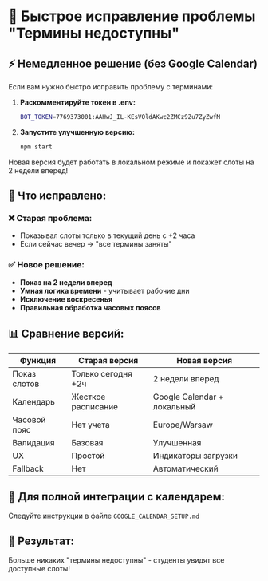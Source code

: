 # 🚀 Быстрое исправление проблемы "Термины недоступны"

## ⚡ Немедленное решение (без Google Calendar)

Если вам нужно быстро исправить проблему с терминами:

1. **Раскомментируйте токен в .env:**
   ```bash
   BOT_TOKEN=7769373001:AAHwJ_IL-KEsVOldAKwc2ZMCz9Zu7ZyZwfM
   ```

2. **Запустите улучшенную версию:**
   ```bash
   npm start
   ```

Новая версия будет работать в локальном режиме и покажет слоты на 2 недели вперед!

## 🔧 Что исправлено:

### ❌ Старая проблема:
- Показывал слоты только в текущий день с +2 часа
- Если сейчас вечер → "все термины заняты"

### ✅ Новое решение:
- **Показ на 2 недели вперед**
- **Умная логика времени** - учитывает рабочие дни
- **Исключение воскресенья**
- **Правильная обработка часовых поясов**

## 📊 Сравнение версий:

| Функция | Старая версия | Новая версия |
|---------|---------------|--------------|
| Показ слотов | Только сегодня +2ч | 2 недели вперед |
| Календарь | Жесткое расписание | Google Calendar + локальный |
| Часовой пояс | Нет учета | Europe/Warsaw |
| Валидация | Базовая | Улучшенная |
| UX | Простой | Индикаторы загрузки |
| Fallback | Нет | Автоматический |

## 📅 Для полной интеграции с календарем:

Следуйте инструкции в файле `GOOGLE_CALENDAR_SETUP.md`

## 🎯 Результат:

Больше никаких "термины недоступны" - студенты увидят все доступные слоты!

